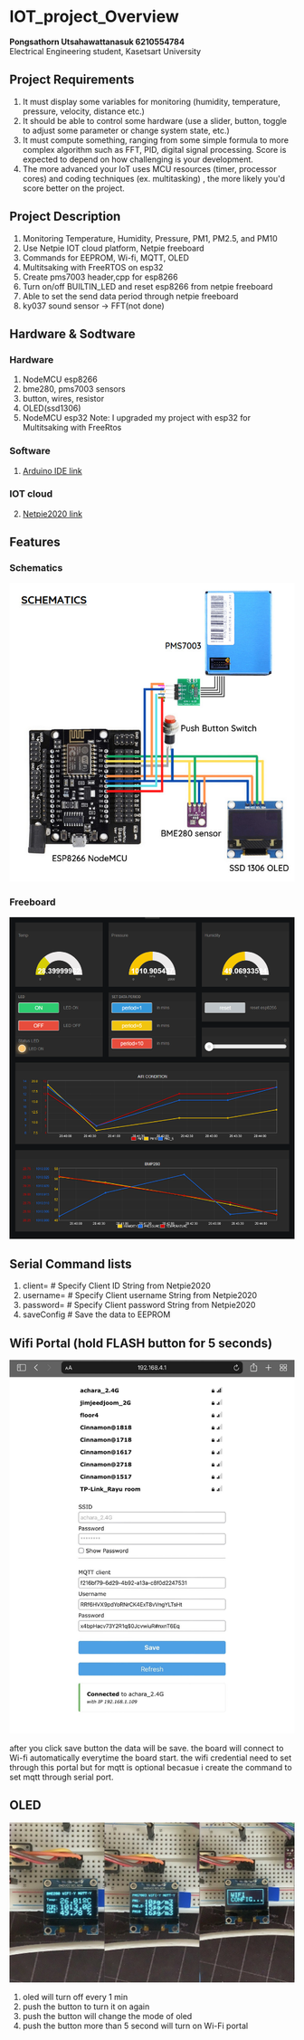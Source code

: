 # IOT_project_Overview
<b>Pongsathorn Utsahawattanasuk 6210554784</b>
<br>Electrical Engineering student, Kasetsart University

## Project Requirements
1. It must display some variables for monitoring (humidity, temperature, pressure, velocity, distance etc.)
2. It should be able to control some hardware (use a slider, button, toggle to adjust some parameter or change system state, etc.)
3. It must compute something, ranging from some simple formula  to more complex algorithm such as FFT, PID, digital signal processing. Score is expected to depend on how challenging is your development.
4. The more advanced your IoT uses MCU resources (timer, processor cores) and coding techniques (ex. multitasking) , the more likely you'd score better on the project.

## Project Description
1. Monitoring Temperature, Humidity, Pressure, PM1, PM2.5, and PM10
2. Use Netpie IOT cloud platform, Netpie freeboard
3. Commands for EEPROM, Wi-fi, MQTT, OLED
4. Multitsaking with FreeRTOS on esp32
5. Create pms7003 header,cpp for esp8266
6. Turn on/off BUILTIN_LED and reset esp8266 from netpie freeboard
7. Able to set the send data period through netpie freeboard
8. ky037 sound sensor -> FFT(not done)

## Hardware & Sodtware
### Hardware
1. NodeMCU esp8266
2. bme280, pms7003 sensors
3. button, wires, resistor
4. OLED(ssd1306)
5. NodeMCU esp32 Note: I upgraded my project with esp32 for Multitsaking with FreeRtos 

### Software
1. [Arduino IDE link](https://www.arduino.cc/en/software)
### IOT cloud
2. [Netpie2020 link](https://netpie.io/)

## Features

### Schematics
![My Image](pics/schematic.jpg)

### Freeboard
![My Image](pics/freeboard_example.png)

## Serial Command lists
1. client=       # Specify Client ID String from Netpie2020        
2. username=     # Specify Client username String from Netpie2020  
3. password=     # Specify Client password String from Netpie2020  
4. saveConfig          # Save the data to EEPROM                         

## Wifi Portal (hold FLASH button for 5 seconds)
![My Image](pics/wifi_portal.jpg)
<p/> after you click save button the data will be save. the board will connect to Wi-fi automatically everytime the board start. the wifi credential need to set through this portal but for mqtt is optional becasue i create the command to set mqtt through serial port.

## OLED
![My Image](pics/oled_mode.jpg)

1. oled will turn off every 1 min
2. push the button to turn it on again
3. push the button will change the mode of oled
4. push the button more than 5 second will turn on Wi-Fi portal
